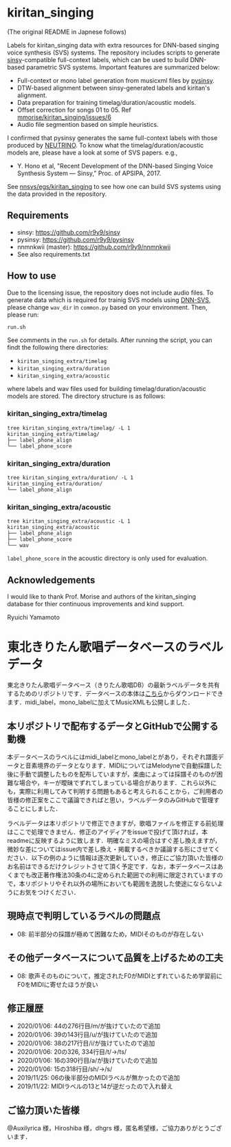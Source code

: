 # kiritan_singing

(The original README in Japnese follows)

Labels for kiritan_singing data with extra resources for DNN-based singing voice synthesis (SVS) systems. The repository includes scripts to generate [sinsy](https://github.com/r9y9/sinsy)-compatible full-context labels, which can be used to build DNN-based parametric SVS systems. Important features are summarized below:

- Full-context or mono label generation from musicxml files by [pysinsy](https://github.com/r9y9/pysinsy).
- DTW-based alignment between sinsy-generated labels and kiritan's alignment.
- Data preparation for training timelag/duration/acoustic models.
- Offset correction for songs 01 to 05. Ref [mmorise/kiritan_singing/issues/6](https://github.com/mmorise/kiritan_singing/issues/6)
- Audio file segmention based on simple heuristics.

I confirmed that pysinsy generates the same full-context labels with those produced by [NEUTRINO](https://n3utrino.work/). To know what the timelag/duration/acoustic models are, please have a look at some of SVS papers. e.g.,

- Y. Hono et al, "Recent Development of the DNN-based Singing Voice Synthesis System — Sinsy," Proc. of APSIPA, 2017.

See [nnsvs/egs/kiritan_singing](https://github.com/r9y9/nnsvs/tree/master/egs/kiritan_singing) to see how one can build SVS systems using the data provided in the repository.


## Requirements

- sinsy: https://github.com/r9y9/sinsy
- pysinsy: https://github.com/r9y9/pysinsy
- nnmnkwii (master): https://github.com/r9y9/nnmnkwii
- See also requirements.txt

## How to use

Due to the licensing issue, the repository does not include audio files. To generate data which is required for trainig SVS models using [DNN-SVS](https://github.com/r9y9/nnsvs), please change `wav_dir` in `common.py` based on your environment. Then, please run:

```
run.sh
```

See comments in the `run.sh` for details. After running the script, you can findt the following there directories:

- `kiritan_singing_extra/timelag`
- `kiritan_singing_extra/duration`
- `kiritan_singing_extra/acoustic`

where labels and wav files used for building timelag/duration/acoustic models are stored. The directory structure is as follows:

### kiritan_singing_extra/timelag

```
tree kiritan_singing_extra/timelag/ -L 1
kiritan_singing_extra/timelag/
├── label_phone_align
└── label_phone_score
```

### kiritan_singing_extra/duration

```
tree kiritan_singing_extra/duration/ -L 1
kiritan_singing_extra/duration/
└── label_phone_align
```

### kiritan_singing_extra/acoustic

```
tree kiritan_singing_extra/acoustic -L 1
kiritan_singing_extra/acoustic
├── label_phone_align
├── label_phone_score
└── wav
```

`label_phone_score` in the acoustic directory is only used for evaluation.

## Acknowledgements

I would like to thank Prof. Morise and authors of the kiritan_singing database for thier continuous improvements and kind support.

Ryuichi Yamamoto

# 東北きりたん歌唱データベースのラベルデータ
東北きりたん歌唱データベース（きりたん歌唱DB）の最新ラベルデータを共有するためのリポジトリです．データベースの本体は[こちら](https://zunko.jp/kiridev/login.php)からダウンロードできます．midi_label，mono_labelに加えてMusicXMLも公開しました．

## 本リポジトリで配布するデータとGitHubで公開する動機
本データベースのラベルにはmidi_labelとmono_labelとがあり，それぞれ譜面データと音素境界のデータとなります．MIDIについてはMelodyneで自動採譜した後に手動で調整したものを配布していますが，楽曲によっては採譜そのものが困難な場合や，キーが曖昧でずれてしまっている場合があります．これら以外にも，実際に利用してみて判明する問題もあると考えられることから，ご利用者の皆様の修正案をここで議論できればと思い，ラベルデータのみGitHubで管理することにしました．

ラベルデータは本リポジトリで修正できますが，歌唱ファイルを修正する前処理はここで処理できません．修正のアイディアをissueで投げて頂ければ，本readmeに反映するように致します．明確なミスの場合はすぐ差し換えますが，微妙な差についてはissue内で差し換え・掲載するべきか議論する形にさせてください．以下の例のように情報は逐次更新していき，修正にご協力頂いた皆様のお名前はできるだけクレジットさせて頂く予定です．なお，本データベースはあくまでも改正著作権法30条の4に定められた範囲での利用に限定されていますので，本リポジトリやそれ以外の場所においても範囲を逸脱した使途にならないようにお気をつけください．

## 現時点で判明しているラベルの問題点
- 08: 前半部分の採譜が極めて困難なため，MIDIそのものが存在しない

## その他データベースについて品質を上げるための工夫
- 08: 歌声そのものについて，推定されたF0がMIDIとずれているため学習前にF0をMIDIに寄せたほうが良い

## 修正履歴
- 2020/01/06: 44の276行目/m/が抜けていたので追加
- 2020/01/06: 39の143行目/u/が抜けていたので追加
- 2020/01/06: 38の217行目/i/が抜けていたので追加
- 2020/01/06: 20の326, 334行目/t/->/ts/
- 2020/01/06: 16の390行目/a/が抜けていたので追加
- 2020/01/06: 15の318行目/sh/->/s/
- 2019/11/25: 06の後半部分のMIDIラベルが無かったので追加
- 2019/11/22: MIDIラベルの13と14が逆だったので入れ替え

## ご協力頂いた皆様
@Auxilyrica 様，Hiroshiba 様，dhgrs 様，匿名希望様，ご協力ありがとうございます．
